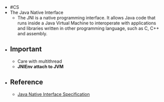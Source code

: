 - #CS
- The Java Native Interface
	- The JNI is a native programming interface. It allows Java code that runs inside a Java Virtual Machine to interoperate with applications and libraries written in other programming language, such as C, C++ and assembly.
- ## Important
	- Care with multithread
	- **JNIEnv attach to JVM**
- ## Reference
	- [Java Native Interface Specification](https://docs.oracle.com/javase/6/docs/technotes/guides/jni/spec/jniTOC.html)